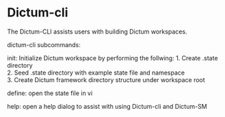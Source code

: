 # Dictum-cli

The Dictum-CLI assists users with building Dictum workspaces. 

dictum-cli subcommands:  

init: Initialize Dictum workspace by performing the follwing:
          1. Create .state directory  
          2. Seed .state directory with example state file and namespace  
          3. Create Dictum framework directory structure under workspace root  

define: open the state file in vi
          
help: open a help dialog to assist with using Dictum-cli and Dictum-SM
